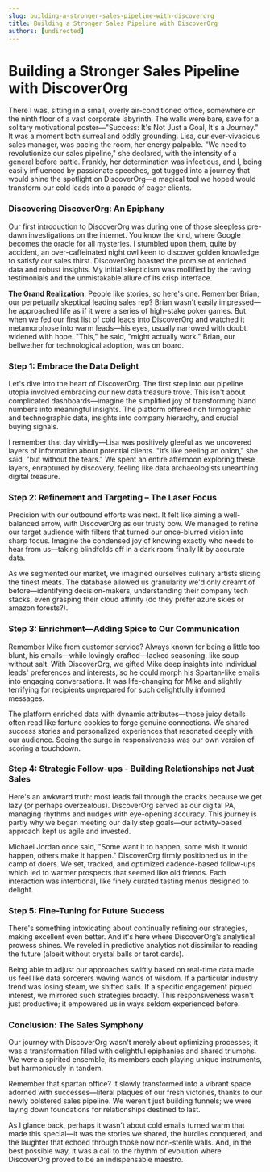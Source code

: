 ```yaml
---
slug: building-a-stronger-sales-pipeline-with-discoverorg
title: Building a Stronger Sales Pipeline with DiscoverOrg
authors: [undirected]
---
```



# Building a Stronger Sales Pipeline with DiscoverOrg

There I was, sitting in a small, overly air-conditioned office, somewhere on the ninth floor of a vast corporate labyrinth. The walls were bare, save for a solitary motivational poster—"Success: It's Not Just a Goal, It's a Journey." It was a moment both surreal and oddly grounding. Lisa, our ever-vivacious sales manager, was pacing the room, her energy palpable. "We need to revolutionize our sales pipeline," she declared, with the intensity of a general before battle. Frankly, her determination was infectious, and I, being easily influenced by passionate speeches, got tugged into a journey that would shine the spotlight on DiscoverOrg—a magical tool we hoped would transform our cold leads into a parade of eager clients. 

### Discovering DiscoverOrg: An Epiphany

Our first introduction to DiscoverOrg was during one of those sleepless pre-dawn investigations on the internet. You know the kind, where Google becomes the oracle for all mysteries. I stumbled upon them, quite by accident, an over-caffeinated night owl keen to discover golden knowledge to satisfy our sales thirst. DiscoverOrg boasted the promise of enriched data and robust insights. My initial skepticism was mollified by the raving testimonials and the unmistakable allure of its crisp interface.

**The Grand Realization**: People like stories, so here's one. Remember Brian, our perpetually skeptical leading sales rep? Brian wasn't easily impressed—he approached life as if it were a series of high-stake poker games. But when we fed our first list of cold leads into DiscoverOrg and watched it metamorphose into warm leads—his eyes, usually narrowed with doubt, widened with hope. "This," he said, "might actually work." Brian, our bellwether for technological adoption, was on board.

### Step 1: Embrace the Data Delight

Let's dive into the heart of DiscoverOrg. The first step into our pipeline utopia involved embracing our new data treasure trove. This isn't about complicated dashboards—imagine the simplified joy of transforming bland numbers into meaningful insights. The platform offered rich firmographic and technographic data, insights into company hierarchy, and crucial buying signals.  

I remember that day vividly—Lisa was positively gleeful as we uncovered layers of information about potential clients. "It’s like peeling an onion," she said, "but without the tears." We spent an entire afternoon exploring these layers, enraptured by discovery, feeling like data archaeologists unearthing digital treasure.

### Step 2: Refinement and Targeting – The Laser Focus

Precision with our outbound efforts was next. It felt like aiming a well-balanced arrow, with DiscoverOrg as our trusty bow. We managed to refine our target audience with filters that turned our once-blurred vision into sharp focus. Imagine the condensed joy of knowing exactly who needs to hear from us—taking blindfolds off in a dark room finally lit by accurate data.

As we segmented our market, we imagined ourselves culinary artists slicing the finest meats. The database allowed us granularity we'd only dreamt of before—identifying decision-makers, understanding their company tech stacks, even grasping their cloud affinity (do they prefer azure skies or amazon forests?).

### Step 3: Enrichment—Adding Spice to Our Communication

Remember Mike from customer service? Always known for being a little too blunt, his emails—while lovingly crafted—lacked seasoning, like soup without salt. With DiscoverOrg, we gifted Mike deep insights into individual leads' preferences and interests, so he could morph his Spartan-like emails into engaging conversations. It was life-changing for Mike and slightly terrifying for recipients unprepared for such delightfully informed messages.

The platform enriched data with dynamic attributes—those juicy details often read like fortune cookies to forge genuine connections. We shared success stories and personalized experiences that resonated deeply with our audience. Seeing the surge in responsiveness was our own version of scoring a touchdown.

### Step 4: Strategic Follow-ups - Building Relationships not Just Sales

Here's an awkward truth: most leads fall through the cracks because we get lazy (or perhaps overzealous). DiscoverOrg served as our digital PA, managing rhythms and nudges with eye-opening accuracy. This journey is partly why we began meeting our daily step goals—our activity-based approach kept us agile and invested.

Michael Jordan once said, "Some want it to happen, some wish it would happen, others make it happen." DiscoverOrg firmly positioned us in the camp of doers. We set, tracked, and optimized cadence-based follow-ups which led to warmer prospects that seemed like old friends. Each interaction was intentional, like finely curated tasting menus designed to delight.

### Step 5: Fine-Tuning for Future Success

There's something intoxicating about continually refining our strategies, making excellent even better. And it's here where DiscoverOrg’s analytical prowess shines. We reveled in predictive analytics not dissimilar to reading the future (albeit without crystal balls or tarot cards).

Being able to adjust our approaches swiftly based on real-time data made us feel like data sorcerers waving wands of wisdom. If a particular industry trend was losing steam, we shifted sails. If a specific engagement piqued interest, we mirrored such strategies broadly. This responsiveness wasn't just productive; it empowered us in ways seldom experienced before.

### Conclusion: The Sales Symphony

Our journey with DiscoverOrg wasn't merely about optimizing processes; it was a transformation filled with delightful epiphanies and shared triumphs. We were a spirited ensemble, its members each playing unique instruments, but harmoniously in tandem.

Remember that spartan office? It slowly transformed into a vibrant space adorned with successes—literal plaques of our fresh victories, thanks to our newly bolstered sales pipeline. We weren't just building funnels; we were laying down foundations for relationships destined to last.

As I glance back, perhaps it wasn't about cold emails turned warm that made this special—it was the stories we shared, the hurdles conquered, and the laughter that echoed through those now non-sterile walls. And, in the best possible way, it was a call to the rhythm of evolution where DiscoverOrg proved to be an indispensable maestro.